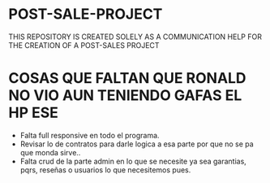 # POST-SALE-PROJECT
THIS REPOSITORY IS CREATED SOLELY AS A COMMUNICATION HELP FOR THE CREATION OF A POST-SALES PROJECT

# COSAS QUE FALTAN QUE RONALD NO VIO AUN TENIENDO GAFAS EL HP ESE
- Falta full responsive en todo el programa.
- Revisar lo de contratos para darle logica a esa parte por que no se pa que monda sirve..
- Falta crud de la parte admin en lo que se necesite ya sea garantias, pqrs, reseñas o usuarios lo que necesitemos pues.
